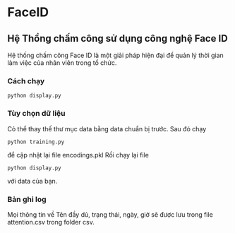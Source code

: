 # FaceID
## Hệ Thồng chấm công sử dụng công nghệ Face ID
Hệ thống chấm công Face ID là một giải pháp hiện đại để quản lý thời gian làm việc của nhân viên trong tổ chức. 

### Cách chạy
```
python display.py
```

### Tùy chọn dữ liệu
Cỏ thể thay thế thư mục data bằng data chuẩn bị trước.
Sau đó chạy 
```
python training.py
```
để cập nhật lại file encodings.pkl
Rồi chạy lại file 
```
python display.py
```
với data của bạn.
### Bản ghi log
Mọi thông tin về Tên đầy dủ, trạng thái, ngày, giờ sẽ được lưu trong file attention.csv trong folder csv.
